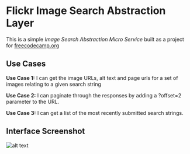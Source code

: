 Flickr Image Search Abstraction Layer
=========================

This is a simple *Image Search Abstraction Micro Service* built as a project for [freecodecamp.org](www.freecodecamp.org)

Use Cases
------------------------
**Use Case 1:** I can get the image URLs, alt text and page urls for a set of images relating to a given search string

**Use Case 2:** 
   I can paginate through the responses by adding a ?offset=2 parameter to the URL.

**Use Case 3:** 
   I can get a list of the most recently submitted search strings.



Interface Screenshot
--------------------
![alt text](https://cdn.glitch.com/354abdd3-bbbf-48e7-859e-921a2ab74407%2FFlickr%20Findr%20Screenshot.png?1520638746506 "Flickr Findr Interface Screenshot")
